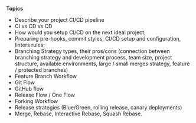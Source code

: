 **Topics**

* Describe your project CI/CD pipeline
* CI vs CD vs CD
* How would you setup CI/CD on the next ideal project;
* Preparing pre-hooks, commit styles, CI/CD setup and configuration, linters rules;
* Branching Strategy types, their pros/cons (connection between branching strategy and development process, team size, project structure, available environments, large / small merges strategy, feature / protected branches)
* Feature Branch Workflow
* Git Flow
* GitHub flow
* Release Flow / One Flow
* Forking Workflow
* Release strategies (Blue/Green, rolling release, canary deployments)
* Merge, Rebase, Interactive Rebase, Squash Rebase.
